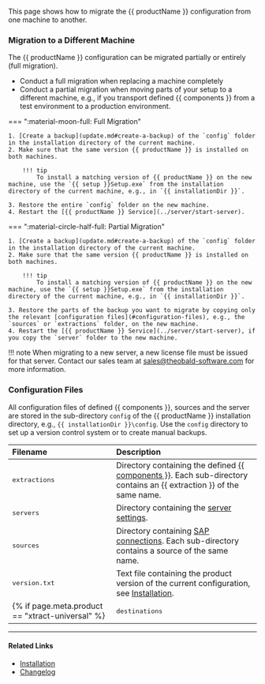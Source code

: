 
This page shows how to migrate the {{ productName }} configuration from one machine to another.


### Migration to a Different Machine

The {{ productName }} configuration can be migrated partially or entirely (full migration).

- Conduct a full migration when replacing a machine completely
- Conduct a partial migration when moving parts of your setup to a different machine, e.g., if you transport defined {{ components }} from a test environment to a production environment.

=== ":material-moon-full: Full Migration"
	
	1. [Create a backup](update.md#create-a-backup) of the `config` folder in the installation directory of the current machine.
	2. Make sure that the same version {{ productName }} is installed on both machines.
	
		!!! tip
			To install a matching version of {{ productName }} on the new machine, use the `{{ setup }}Setup.exe` from the installation directory of the current machine, e.g., in `{{ installationDir }}`.

	3. Restore the entire `config` folder on the new machine.
	4. Restart the [{{ productName }} Service](../server/start-server).
	

=== ":material-circle-half-full: Partial Migration"

	1. [Create a backup](update.md#create-a-backup) of the `config` folder in the installation directory of the current machine.
	2. Make sure that the same version {{ productName }} is installed on both machines.
	
		!!! tip
			To install a matching version of {{ productName }} on the new machine, use the `{{ setup }}Setup.exe` from the installation directory of the current machine, e.g., in `{{ installationDir }}`.

	3. Restore the parts of the backup you want to migrate by copying only the relevant [configuration files](#configuration-files), e.g., the `sources` or `extractions` folder, on the new machine.
	4. Restart the [{{ productName }} Service](../server/start-server), if you copy the `server` folder to the new machine.
	

!!! note
    When migrating to a new server, a new license file must be issued for that server.
    Contact our sales team at [sales@theobald-software.com](mailto:sales@theobald-software.com) for more information.


### Configuration Files

All configuration files of defined {{ components }}, sources and the server are stored in the sub-directory `config` of the {{ productName }} installation directory, e.g., `{{ installationDir }}\config`.
Use the `config` directory to set up a version control system or to create manual backups.


|Filename      | Description                                                                                                                                                  |
|:-------------|:-------------------------------------------------------------------------------------------------------------------------------------------------------------|
| <pre>extractions</pre> | Directory containing the defined [{{ components }}](../getting-started/define-a-table-extraction). Each sub-directory contains an {{ extraction }} of the same name.          |
| <pre>servers</pre>     | Directory containing the [server settings](../server/server-settings).                                                                                        |
| <pre>sources</pre>     | Directory containing [SAP connections](../sap-connection/index.md). Each sub-directory contains a source of the same name.                                              |
| <pre>version.txt</pre> | Text file containing the product version of the current configuration, see [Installation](installation.md/#installation-directory-files).|
{% if page.meta.product == "xtract-universal" %}| <pre>destinations</pre> | Directory containing the destinations. Each .json file contains a destination of the same name. | {% endif %}


****
#### Related Links
- [Installation ](installation.md)
- [Changelog](../../changelog.md)
